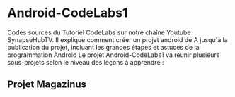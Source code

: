 # Android-CodeLabs1
Codes sources du Tutoriel CodeLabs sur notre chaîne Youtube SynapseHubTV. Il explique comment créer un projet android de A jusqu'à la publication du projet, incluant les grandes étapes et astuces de la programmation Android
Le projet Android-CodeLabs1 va reunir plusieurs sous-projets selon le niveau des leçons à apprendre :

## Projet Magazinus
